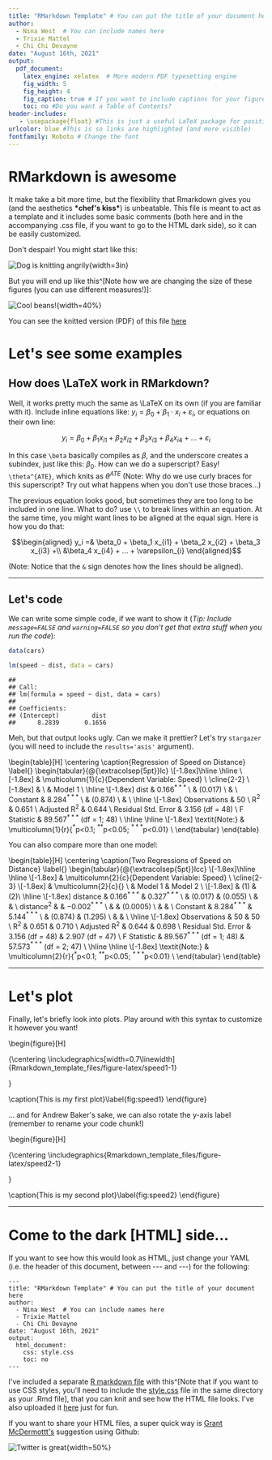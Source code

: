 ```yaml
---
title: "RMarkdown Template" # You can put the title of your document here
author: 
  - Nina West  # You can include names here
  - Trixie Mattel
  - Chi Chi Devayne
date: "August 16th, 2021"
output: 
  pdf_document: 
    latex_engine: xelatex  # More modern PDF typesetting engine
    fig_width: 5
    fig_height: 4
    fig_caption: true # If you want to include captions for your figures (usually you do)
    toc: no #Do you want a Table of Contents?
header-includes:
   - \usepackage{float} #This is just a useful LaTeX package for positioning tables and figures
urlcolor: blue #This is so links are highlighted (and more visible)
fontfamily: Roboto # Change the font
---
```



<!-- Usually, you should load all your packages at the beginning. If you don't have a package installed, you'll need to do that first! -->


# RMarkdown is awesome

It make take a bit more time, but the flexibility that Rmarkdown gives you (and the aesthetics **\*chef's kiss\***) is unbeatable. This file is meant to act as a template and it includes some basic comments (both here and in the accompanying .css file, if you want to go to the HTML dark side), so it can be easily customized. 

Don't despair! You might start like this:

![Dog is knitting angrily](./Rmarkdown/images/knits2.png){width=3in}


But you will end up like this^[Note how we are changing the size of these figures (you can use different measures!)]:

![Cool beans!](./Rmarkdown/images/cool_beans.jpeg){width=40%}

You can see the knitted version (PDF) of this file [here](https://www.magdalenabennett.com/files/Rmarkdown_template.pdf)

# Let's see some examples

## How does \LaTeX work in RMarkdown?

Well, it works pretty much the same as \LaTeX on its own (if you are familiar with it). Include inline equations like: $y_i = \beta_0 + \beta_1\cdot x_i + \varepsilon_i$, or equations on their own line:

$$y_i = \beta_0 + \beta_1 x_{i1} + \beta_2 x_{i2} + \beta_3 x_{i3} + \beta_4 x_{i4} + ... + \varepsilon_{i}$$

In this case `\beta` basically compiles as $\beta$, and the underscore creates a subindex, just like this: $\beta_0$. How can we do a superscript? Easy! `\theta^{ATE}`, which knits as $\theta^{ATE}$ (Note: Why do we use curly braces for this superscript? Try out what happens when you don't use those braces...)

The previous equation looks good, but sometimes they are too long to be included in one line. What to do? use `\\` to break lines within an equation. At the same time, you might want lines to be aligned at the equal sign. Here is how you do that:

$$\begin{aligned}
y_i =& \beta_0 + \beta_1 x_{i1} + \beta_2 x_{i2} + \beta_3 x_{i3} +\\
    &\beta_4 x_{i4} + ... + \varepsilon_{i}
\end{aligned}$$

(Note: Notice that the `&` sign denotes how the lines should be aligned).

---

## Let's code

We can write some simple code, if we want to show it (*Tip: Include `message=FALSE` and `warning=FALSE` so you don't get that extra stuff when you run the code*):


```r
data(cars)

lm(speed ~ dist, data = cars)
```

```
## 
## Call:
## lm(formula = speed ~ dist, data = cars)
## 
## Coefficients:
## (Intercept)         dist  
##      8.2839       0.1656
```

Meh, but that output looks ugly. Can we make it prettier? Let's try `stargazer` (you will need to include the `results='asis'` argument).


\begin{table}[H] \centering 
  \caption{Regression of Speed on Distance} 
  \label{} 
\begin{tabular}{@{\extracolsep{5pt}}lc} 
\\[-1.8ex]\hline 
\hline \\[-1.8ex] 
 & \multicolumn{1}{c}{Dependent Variable: Speed} \\ 
\cline{2-2} 
\\[-1.8ex] &  \\ 
 & Model 1 \\ 
\hline \\[-1.8ex] 
 dist & 0.166$^{***}$ \\ 
  & (0.017) \\ 
  & \\ 
 Constant & 8.284$^{***}$ \\ 
  & (0.874) \\ 
  & \\ 
\hline \\[-1.8ex] 
Observations & 50 \\ 
R$^{2}$ & 0.651 \\ 
Adjusted R$^{2}$ & 0.644 \\ 
Residual Std. Error & 3.156 (df = 48) \\ 
F Statistic & 89.567$^{***}$ (df = 1; 48) \\ 
\hline 
\hline \\[-1.8ex] 
\textit{Note:}  & \multicolumn{1}{r}{$^{*}$p$<$0.1; $^{**}$p$<$0.05; $^{***}$p$<$0.01} \\ 
\end{tabular} 
\end{table} 

You can also compare more than one model:


\begin{table}[H] \centering 
  \caption{Two Regressions of Speed on Distance} 
  \label{} 
\begin{tabular}{@{\extracolsep{5pt}}lcc} 
\\[-1.8ex]\hline 
\hline \\[-1.8ex] 
 & \multicolumn{2}{c}{Dependent Variable: Speed} \\ 
\cline{2-3} 
\\[-1.8ex] & \multicolumn{2}{c}{} \\ 
 & Model 1 & Model 2 \\ 
\\[-1.8ex] & (1) & (2)\\ 
\hline \\[-1.8ex] 
 distance & 0.166$^{***}$ & 0.327$^{***}$ \\ 
  & (0.017) & (0.055) \\ 
  & & \\ 
 distance$^2$ &  & $-$0.002$^{***}$ \\ 
  &  & (0.0005) \\ 
  & & \\ 
 Constant & 8.284$^{***}$ & 5.144$^{***}$ \\ 
  & (0.874) & (1.295) \\ 
  & & \\ 
\hline \\[-1.8ex] 
Observations & 50 & 50 \\ 
R$^{2}$ & 0.651 & 0.710 \\ 
Adjusted R$^{2}$ & 0.644 & 0.698 \\ 
Residual Std. Error & 3.156 (df = 48) & 2.907 (df = 47) \\ 
F Statistic & 89.567$^{***}$ (df = 1; 48) & 57.573$^{***}$ (df = 2; 47) \\ 
\hline 
\hline \\[-1.8ex] 
\textit{Note:}  & \multicolumn{2}{r}{$^{*}$p$<$0.1; $^{**}$p$<$0.05; $^{***}$p$<$0.01} \\ 
\end{tabular} 
\end{table} 

---

# Let's plot

Finally, let's briefly look into plots. Play around with this syntax to customize it however you want!


\begin{figure}[H]

{\centering \includegraphics[width=0.7\linewidth]{Rmarkdown_template_files/figure-latex/speed1-1} 

}

\caption{This is my first plot}\label{fig:speed1}
\end{figure}

... and for Andrew Baker's sake, we can also rotate the y-axis label (remember to rename your code chunk!)

\begin{figure}[H]

{\centering \includegraphics{Rmarkdown_template_files/figure-latex/speed2-1} 

}

\caption{This is my second plot}\label{fig:speed2}
\end{figure}

---

# Come to the dark [HTML] side...

If you want to see how this would look as HTML, just change your YAML (i.e. the header of this document, between --- and ---) for the following:

```
---
title: "RMarkdown Template" # You can put the title of your document here
author: 
  - Nina West  # You can include names here
  - Trixie Mattel
  - Chi Chi Devayne
date: "August 16th, 2021"
output: 
  html_document:
    css: style.css 
    toc: no
---
```

I've included a separate [R markdown file](https://raw.githubusercontent.com/maibennett/website_github/master/exampleSite/content/files/Rmarkdown_template.Rmd) with this^[Note that if you want to use CSS styles, you'll need to include the [style.css](https://raw.githubusercontent.com/maibennett/website_github/master/exampleSite/content/files/style.css) file in the same directory as your .Rmd file], that you can knit and see how the HTML file looks. I've also uploaded it [here](https://www.magdalenabennett.com/files/Rmarkdown_template.html) just for fun.

If you want to share your HTML files, a super quick way is [Grant McDermottt's](https://twitter.com/grant_mcdermott) suggestion using Github:

![Twitter is great](./Rmarkdown/images/host_html.png){width=50%}

